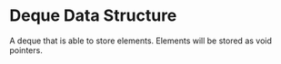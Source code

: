 # Deque Data Structure

A deque that is able to store elements. Elements will be stored as void pointers.
